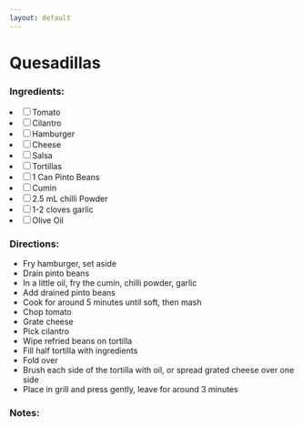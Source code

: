 ```yaml
---
layout: default
---
```


# Quesadillas

### Ingredients:

<li><label><input type="checkbox">Tomato</label></li>
<li><label><input type="checkbox">Cilantro</label></li>
<li><label><input type="checkbox">Hamburger</label></li>
<li><label><input type="checkbox">Cheese</label></li>
<li><label><input type="checkbox">Salsa</label></li>
<li><label><input type="checkbox">Tortillas</label></li>
<li><label><input type="checkbox">1 Can Pinto Beans</label></li>
<li><label><input type="checkbox">Cumin</label></li>
<li><label><input type="checkbox">2.5 mL chilli Powder</label></li>
<li><label><input type="checkbox">1-2 cloves garlic</label></li>
<li><label><input type="checkbox">Olive Oil</label></li>

### Directions:

* Fry hamburger, set aside
* Drain pinto beans
* In a little oil, fry the cumin, chilli powder, garlic
* Add drained pinto beans
* Cook for around 5 minutes until soft, then mash
* Chop tomato
* Grate cheese
* Pick cilantro
* Wipe refried beans on tortilla
* Fill half tortilla with ingredients
* Fold over
* Brush each side of the tortilla with oil, or spread grated cheese over one side
* Place in grill and press gently, leave for around 3 minutes

### Notes:

